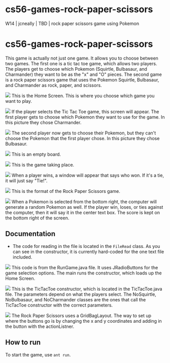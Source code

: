 cs56-games-rock-paper-scissors
==============================

W14 | jcneally | TBD | rock paper scissors game using Pokemon


# cs56-games-rock-paper-scissors

This game is actually not just one game. It allows you to choose between two games. The first one is a tic tac toe game, which allows two players. The players get to choose which Pokemon (Squirtle, Bulbasaur, and Charmander) they want to be as the "x" and "O" pieces. The second game is a rock paper scissors game that uses the Pokemon Squirtle, Bulbasaur, and Charmander as rock, paper, and scissors.

![](http://i.imgur.com/qDigMC5.jpg)
This is the Home Screen. This is where you choose which game you want to play.

![](http://i.imgur.com/h5i4VaL.jpg)
If the player selects the Tic Tac Toe game, this screen will appear.
The first player gets to choose which Pokemon they want to use for the game. In this picture they chose Charmander.

![](http://i.imgur.com/8jP7SRC.jpg)
The second player now gets to choose their Pokemon, but they can't choose the Pokemon that the first player chose. In this picture they chose Bulbasaur.

![](http://i.imgur.com/XjD5ydT.jpg)
This is an empty board.

![](http://i.imgur.com/NBk6c2a.jpg])
This is the game taking place. 

![](http://i.imgur.com/2krgqty.jpg)
When a player wins, a window will appear that says who won. If it's a tie, it will just say "Tie!".

![](http://i.imgur.com/7B8GJ3b.jpg)
This is the format of the Rock Paper Scissors game. 

![](http://i.imgur.com/rfJGuJZ.png)
When a Pokemon is selected from the bottom right, the computer will generate a random Pokemon as well. If the player win, loses, or ties against the computer, then it will say it in the center text box. The score is kept on the bottom right of the screen.




## Documentation

* The code for reading in the file is located in the `FileRead` class. As you can see in the constructor, it is currently hard-coded for the one text file included. 


![](http://i.imgur.com/iWmslPQ.jpg)
This code is from the RunGame.java file. It uses JRadioButtons for the game selection options. The main runs the constructor, which loads up the Home Screen.

![](http://i.imgur.com/5m9rejB.jpg)
This is the TicTacToe constructor, which is located in the TicTacToe.java file. The parameters depend on what the players select. The NoSquirtle, NoBulbasaur, and NoCharmander classes are the ones that call the TicTacToe constructor with the correct parameters.

![](http://i.imgur.com/wKcI5Ax.jpg)
The Rock Paper Scissors uses a GridBagLayout. The way to set up where the buttons go is by changing the x and y coordinates and adding in the button with the actionListner.

## How to run 
To start the game, use `ant run`. 